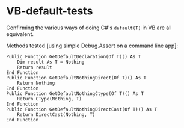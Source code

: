 VB-default-tests
================

Confirming the various ways of doing C#&#39;s `default(T)` in VB are all equivalent.

Methods tested [using simple Debug.Assert on a command line app]:

    Public Function GetDefaultDeclaration(Of T)() As T
        Dim result As T = Nothing
        Return result
    End Function
    Public Function GetDefaultNothingDirect(Of T)() As T
        Return Nothing
    End Function
    Public Function GetDefaultNothingCtype(Of T)() As T
        Return CType(Nothing, T)
    End Function
    Public Function GetDefaultNothingDirectCast(Of T)() As T
        Return DirectCast(Nothing, T)
    End Function